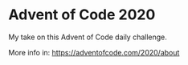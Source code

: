 # Advent of Code 2020

My take on this Advent of Code daily challenge.

More info in: https://adventofcode.com/2020/about
